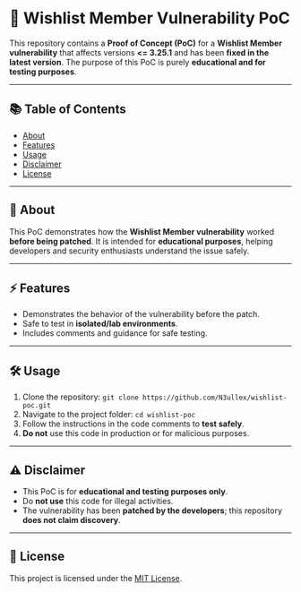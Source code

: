 # 🌟 Wishlist Member Vulnerability PoC

This repository contains a **Proof of Concept (PoC)** for a **Wishlist Member vulnerability** that affects versions **<= 3.25.1** and has been **fixed in the latest version**. The purpose of this PoC is purely **educational and for testing purposes**.

---

## 📚 Table of Contents
- [About](#about)  
- [Features](#features)  
- [Usage](#usage)  
- [Disclaimer](#disclaimer) 
- [License](#license) 

---

## 📖 About
This PoC demonstrates how the **Wishlist Member vulnerability** worked **before being patched**. It is intended for **educational purposes**, helping developers and security enthusiasts understand the issue safely.

---

## ⚡ Features
- Demonstrates the behavior of the vulnerability before the patch.  
- Safe to test in **isolated/lab environments**.  
- Includes comments and guidance for safe testing.  

---

## 🛠️ Usage
1. Clone the repository: `git clone https://github.com/N3ullex/wishlist-poc.git`  
2. Navigate to the project folder: `cd wishlist-poc`  
3. Follow the instructions in the code comments to **test safely**.  
4. **Do not** use this code in production or for malicious purposes.  

---

## ⚠️ Disclaimer
- This PoC is for **educational and testing purposes only**.  
- Do **not use** this code for illegal activities.  
- The vulnerability has been **patched by the developers**; this repository **does not claim discovery**.  

---

## 📝 License
This project is licensed under the [MIT License](LICENSE).  
